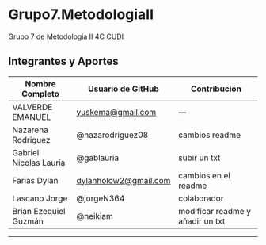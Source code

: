 # Grupo7.MetodologiaII
Grupo 7 de Metodologia II 4C CUDI
## Integrantes y Aportes

| Nombre Completo        | Usuario de GitHub        | Contribución                     |
|------------------------|--------------------------|----------------------------------|
| VALVERDE EMANUEL       | yuskema@gmail.com        | —                                |
| Nazarena Rodriguez     | @nazarodriguez08         | cambios readme                   |
| Gabriel Nicolas Lauria | @gablauria               | subir un txt                     |
| Farias Dylan           | dylanholow2@gmail.com    | cambios en el readme             |
| Lascano Jorge          | @jorgeN364               | colaborador                      |
| Brian Ezequiel Guzmán  | @neikiam                 | modificar readme y añadir un txt |
---

